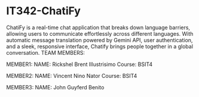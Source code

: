 # IT342-ChatiFy
ChatiFy is a real-time chat application that breaks down language barriers, allowing users to communicate effortlessly across different languages. With automatic message translation powered by Gemini API, user authentication, and a sleek, responsive interface, Chatify brings people together in a global conversation.
TEAM MEMBERS: 

MEMBER1:
NAME: Rickshel Brent Illustrisimo
Course: BSIT4

MEMBER2:
NAME: Vincent Nino Nator
Course: BSIT4

MEMBER3:
NAME: John Guyferd Benito
